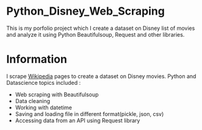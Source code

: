 # Python_Disney_Web_Scraping
This is my porfolio project which I create a dataset on Disney list of movies and analyze it using Python Beautifulsoup, Request and other libraries.

# Information
I scrape [Wikipedia](https://en.wikipedia.org/wiki/List_of_Walt_Disney_Pictures_films) pages to create a dataset on Disney movies.
Python and Datascience topics included :
- Web scraping with Beautifulsoup
- Data cleaning
- Working with datetime
- Saving and loading file in different format(pickle, json, csv)
- Accessing data from an API using Request library
